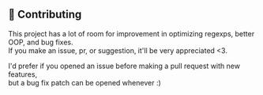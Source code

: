 ## 🐞 Contributing

This project has a lot of room for improvement in optimizing regexps, better OOP, and bug fixes. <br/>
If you make an issue, pr, or suggestion, it'll be very appreciated <3.

I'd prefer if you opened an issue before making a pull request with new features, <br/>
but a bug fix patch can be opened whenever :) 
